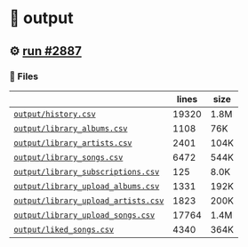 # 📝  output 

## ⚙️ [run #2887](https://github.com/jwenerd/ytm-dl/actions/runs/12173650004)

### 📁 Files

|                                                                         |lines|size|
|-------------------------------------------------------------------------|-----|----|
|[`output/history.csv` ](output/history.csv)                              |19320|1.8M|
|[`output/library_albums.csv` ](output/library_albums.csv)                |1108 |76K |
|[`output/library_artists.csv` ](output/library_artists.csv)              |2401 |104K|
|[`output/library_songs.csv` ](output/library_songs.csv)                  |6472 |544K|
|[`output/library_subscriptions.csv` ](output/library_subscriptions.csv)  |125  |8.0K|
|[`output/library_upload_albums.csv` ](output/library_upload_albums.csv)  |1331 |192K|
|[`output/library_upload_artists.csv` ](output/library_upload_artists.csv)|1823 |200K|
|[`output/library_upload_songs.csv` ](output/library_upload_songs.csv)    |17764|1.4M|
|[`output/liked_songs.csv` ](output/liked_songs.csv)                      |4340 |364K|